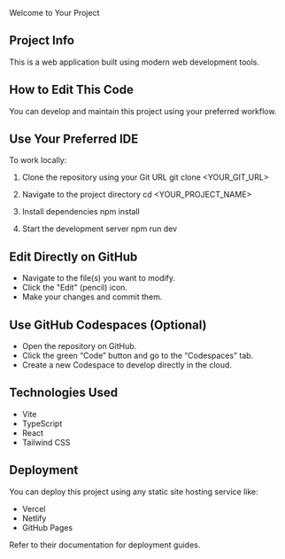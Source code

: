 Welcome to Your Project

Project Info
------------

This is a web application built using modern web development tools.

How to Edit This Code
---------------------

You can develop and maintain this project using your preferred workflow.

Use Your Preferred IDE
----------------------

To work locally:

1. Clone the repository using your Git URL
   git clone <YOUR_GIT_URL>

2. Navigate to the project directory
   cd <YOUR_PROJECT_NAME>

3. Install dependencies
   npm install

4. Start the development server
   npm run dev

Edit Directly on GitHub
------------------------

- Navigate to the file(s) you want to modify.
- Click the "Edit" (pencil) icon.
- Make your changes and commit them.

Use GitHub Codespaces (Optional)
--------------------------------

- Open the repository on GitHub.
- Click the green “Code” button and go to the “Codespaces” tab.
- Create a new Codespace to develop directly in the cloud.

Technologies Used
-----------------

- Vite
- TypeScript
- React
- Tailwind CSS

Deployment
----------

You can deploy this project using any static site hosting service like:

- Vercel
- Netlify
- GitHub Pages

Refer to their documentation for deployment guides.
